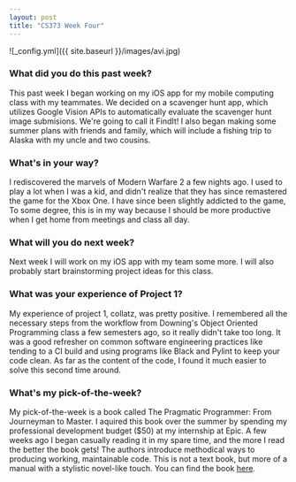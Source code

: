 ```yaml
---
layout: post
title: "CS373 Week Four"
---
```


![_config.yml]({{ site.baseurl }}/images/avi.jpg)

### What did you do this past week?
This past week I began working on my iOS app for my mobile computing class with my teammates. We decided on a scavenger hunt app, which utilizes Google Vision APIs to automatically evaluate the scavenger hunt image submisions. We're going to call it FindIt! I also began making some summer plans with friends and family, which will include a fishing trip to Alaska with my uncle and two cousins.

### What's in your way?
I rediscovered the marvels of Modern Warfare 2 a few nights ago. I used to play a lot when I was a kid, and didn't realize that they has since remastered the game for the Xbox One. I have since been slightly addicted to the game, To some degree, this is in my way because I should be more productive when I get home from meetings and class all day.

### What will you do next week?
Next week I will work on my iOS app with my team some more. I will also probably start brainstorming project ideas for this class. 

### What was your experience of Project 1?
My experience of project 1, collatz, was pretty positive. I remembered all the necessary steps from the workflow from Downing's Object Oriented Programming class a few semesters ago, so it really didn't take too long. It was a good refresher on common software engineering practices like tending to a CI build and using programs like Black and Pylint to keep your code clean. As far as the content of the code, I found it much easier to solve this second time around.

### What's my pick-of-the-week?

My pick-of-the-week is a book called The Pragmatic Programmer: From Journeyman to Master. I aquired this book over the summer by spending my professional development budget ($50) at my internship at Epic. A few weeks ago I began casually reading it in my spare time, and the more I read the better the book gets! The authors introduce methodical ways to producing working, maintainable code. This is not a text book, but more of a manual with a stylistic novel-like touch. You can find the book [here](https://www.amazon.com/Pragmatic-Programmer-Journeyman-Master/dp/020161622X).
